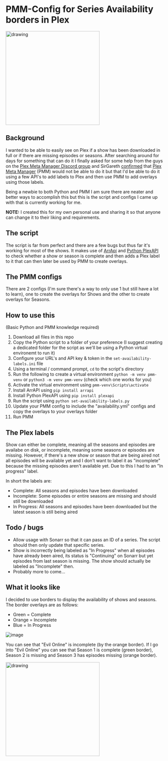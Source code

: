 # PMM-Config for Series Availability borders in Plex

<img src="https://user-images.githubusercontent.com/10231893/211212821-0181fa2b-9ba1-4e49-aa53-592e6ea205ac.png" alt="drawing" height="300"/>

## Background
I wanted to be able to easily see on Plex if a show has been downloaded in full or if there are missing episodes or seasons. After searching around for days for something that can do it I finally asked for some help from the guys on the [Plex Meta Manager Discord group](https://discord.gg/NfH6mGFuAB) and SirGareth [confirmed](https://discord.com/channels/822460010649878528/822460010649878531/1061099419153469571) that [Plex Meta Manager](https://metamanager.wiki/en/latest/index.html) (PMM) would not be able to do it but that I'd be able to do it using a few API's to add labels to Plex and then use PMM to add overlays using those labels.

Being a newbie to both Python and PMM I am sure there are neater and better ways to accomplish this but this is the script and configs I came up with that is currently working for me.  

**NOTE:**
I created this for my own personal use and sharing it so that anyone can change it to their liking and requirements.


## The script
The script is far from perfect and there are a few bugs but thus far it's working for most of the shows. It makes use of [ArrApi](https://arrapi.metamanager.wiki/en/latest/index.html) and [Python PlexAPI](https://python-plexapi.readthedocs.io/en/latest/introduction.html) to check whether a show or season is complete and then adds a Plex label to it that can then later be used by PMM to create overlays.

## The PMM configs
There are 2 configs (I'm sure there's a way to only use 1 but still have a lot to learn), one to create the overlays for Shows and the other to create overlays for Seasons. 

## How to use this
(Basic Python and PMM knowledge required)
1. Download all files in this repo
2. Copy the Python script to a folder of your preference (I suggest creating a dedicated folder for the script as we'll be using a Python virtual environemt to run it)
3. Configure your URL's and API key & token in the `set-availability-labels.ini` file
4. Using a terminal / command prompt, `cd` to the script's directory
5. Run the following to create a virtual environment `python -m venv pmm-venv` or `python3 -m venv pmm-venv` (check which one works for you)
6. Activate the virtual environment using `pmm-venv\Scripts\activate`
7. Install ArrAPI using `pip install arrapi`
8. Install Python PlexAPI using `pip install plexapi`
9. Run the script using `python set-availability-labels.py`
10. Update your PMM config to include the "availability.yml" configs and copy the overlays to your overlays folder
11. Run PMM

## The Plex labels
Show can either be complete, meaning all the seasons and episodes are availabe on disk, or incomplete, meaning some seasons or episodes are missing.  However, if there's a new show or season that are being aired not all episodes will be available yet and I don't want to label it as "incomplete" because the missing episodes aren't available yet.  Due to this I had to an "In progress" label.

In short the labels are:
* Complete: All seasons and episodes have been downloaded
* Incomplete: Some episodes or entire seasons are missing and should still be downloaded
* In Progress: All seasons and episodes have been downloaded but the latest season is still being aired

## Todo / bugs
- Allow usage with Sonarr so that it can pass an ID of a series.  The script should then only update that specific series.
- Show is incorrectly being labeled as "In Progress" when all episodes have already been aired, its status is "Continuing" on Sonarr but yet episodes from last season is missing.  The show should actually be labeled as "Incomplete" then.
- Probably more to come...

## What it looks like
I decided to use borders to display the availability of shows and seasons.  The border overlays are as follows:
* Green = Complete
* Orange = Incomplete
* Blue = In Progress

![image](https://user-images.githubusercontent.com/10231893/211212798-9be5abac-8728-4a53-a714-565f23663623.png)

You can see that "Evil Online" is incomplete (by the orange border).  If I go into "Evil Online" you can see that Season 1 is complete (green border), Season 2 is missing and Season 3 has episodes missing (orange border).

<img src="https://user-images.githubusercontent.com/10231893/211212821-0181fa2b-9ba1-4e49-aa53-592e6ea205ac.png" alt="drawing" height="300"/>



